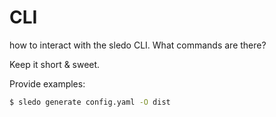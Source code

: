 # CLI

how to interact with the sledo CLI. What commands are there?

Keep it short & sweet.

Provide examples:

```bash
$ sledo generate config.yaml -O dist
```

